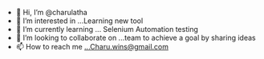 - 👋 Hi, I’m @charulatha
- 👀 I’m interested in ...Learning new tool
- 🌱 I’m currently learning ...  Selenium Automation testing
- 💞️ I’m looking to collaborate on ...team to achieve a goal by sharing ideas 
- 📫 How to reach me ...Charu.wins@gmail.com

<!---
charuvenkat/charuvenkat is a ✨ special ✨ repository because its `README.md` (this file) appears on your GitHub profile.
You can click the Preview link to take a look at your changes.
--->
